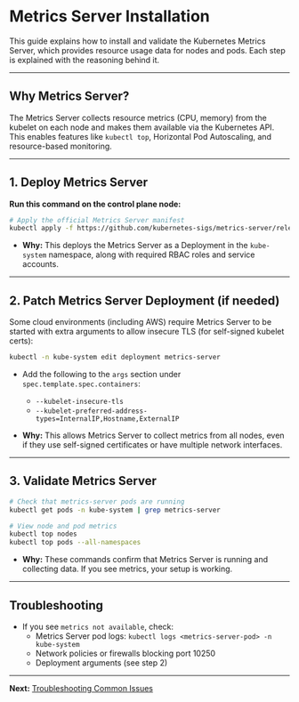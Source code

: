 # Metrics Server Installation

This guide explains how to install and validate the Kubernetes Metrics Server, which provides resource usage data for nodes and pods. Each step is explained with the reasoning behind it.

---

## Why Metrics Server?

The Metrics Server collects resource metrics (CPU, memory) from the kubelet on each node and makes them available via the Kubernetes API. This enables features like `kubectl top`, Horizontal Pod Autoscaling, and resource-based monitoring.

---

## 1. Deploy Metrics Server

**Run this command on the control plane node:**

```sh
# Apply the official Metrics Server manifest
kubectl apply -f https://github.com/kubernetes-sigs/metrics-server/releases/latest/download/components.yaml
```

- **Why:** This deploys the Metrics Server as a Deployment in the `kube-system` namespace, along with required RBAC roles and service accounts.

---

## 2. Patch Metrics Server Deployment (if needed)

Some cloud environments (including AWS) require Metrics Server to be started with extra arguments to allow insecure TLS (for self-signed kubelet certs):

```sh
kubectl -n kube-system edit deployment metrics-server
```

- Add the following to the `args` section under `spec.template.spec.containers`:
  - `--kubelet-insecure-tls`
  - `--kubelet-preferred-address-types=InternalIP,Hostname,ExternalIP`

- **Why:** This allows Metrics Server to collect metrics from all nodes, even if they use self-signed certificates or have multiple network interfaces.

---

## 3. Validate Metrics Server

```sh
# Check that metrics-server pods are running
kubectl get pods -n kube-system | grep metrics-server

# View node and pod metrics
kubectl top nodes
kubectl top pods --all-namespaces
```

- **Why:** These commands confirm that Metrics Server is running and collecting data. If you see metrics, your setup is working.

---

## Troubleshooting

- If you see `metrics not available`, check:
  - Metrics Server pod logs: `kubectl logs <metrics-server-pod> -n kube-system`
  - Network policies or firewalls blocking port 10250
  - Deployment arguments (see step 2)

---

**Next:** [Troubleshooting Common Issues](troubleshooting.md)
